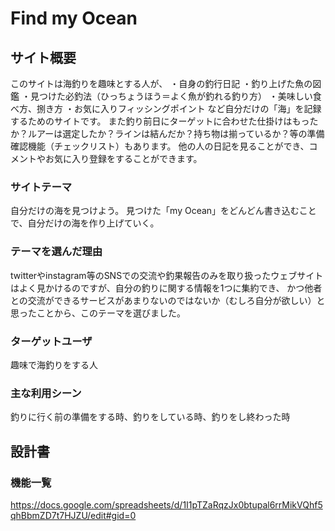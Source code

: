 # Find my Ocean

## サイト概要
このサイトは海釣りを趣味とする人が、
・自身の釣行日記
・釣り上げた魚の図鑑
・見つけた必釣法（ひっちょうほう＝よく魚が釣れる釣り方）
・美味しい食べ方、捌き方
・お気に入りフィッシングポイント
など自分だけの「海」を記録するためのサイトです。
また釣り前日にターゲットに合わせた仕掛けはもったか？ルアーは選定したか？ラインは結んだか？持ち物は揃っているか？等の準備確認機能（チェックリスト）もあります。
他の人の日記を見ることができ、コメントやお気に入り登録をすることができます。

### サイトテーマ
自分だけの海を見つけよう。
見つけた「my Ocean」をどんどん書き込むことで、自分だけの海を作り上げていく。


### テーマを選んだ理由
twitterやinstagram等のSNSでの交流や釣果報告のみを取り扱ったウェブサイトはよく見かけるのですが、自分の釣りに関する情報を1つに集約でき、
かつ他者との交流ができるサービスがあまりないのではないか（むしろ自分が欲しい）と思ったことから、このテーマを選びました。

### ターゲットユーザ
趣味で海釣りをする人

### 主な利用シーン
釣りに行く前の準備をする時、釣りをしている時、釣りをし終わった時

## 設計書


### 機能一覧
https://docs.google.com/spreadsheets/d/1I1pTZaRqzJx0btupal6rrMikVQhf5qhBbmZD7t7HJZU/edit#gid=0
